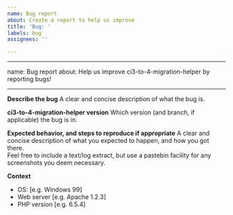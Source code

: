 ```yaml
---
name: Bug report
about: Create a report to help us improve
title: 'Bug: '
labels: bug
assignees: ''

---
```


---
name: Bug report
about: Help us improve ci3-to-4-migration-helper by reporting bugs!

---

**Describe the bug**
A clear and concise description of what the bug is.

**ci3-to-4-migration-helper version**
Which version (and branch, if applicable) the bug is in.

**Expected behavior, and steps to reproduce if appropriate**
A clear and concise description of what you expected to happen,
and how you got there.  
Feel free to include a text/log extract, but use a pastebin facility for any
screenshots you deem necessary.

**Context**
 - OS: [e.g. Windows 99]
 - Web server [e.g. Apache 1.2.3]
 - PHP version [e.g. 6.5.4]
